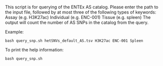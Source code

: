 This script is for querying of the ENTEx AS catalog.
Please enter the path to the input file, followed by at most three of the following types of keywords:
      Assay (e.g. H3K27ac)
      Individual (e.g. ENC-001)
      Tissue (e.g. spleen)
The output will count the number of AS SNPs in the catalog from the query.

Example:
```
bash query_snp.sh hetSNVs_default_AS.tsv H3K27ac ENC-001 Spleen
```

To print the help information:
```
bash query_snp.sh 
```
